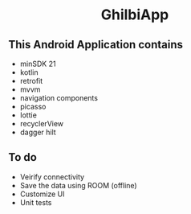 <h1 align="center">GhilbiApp</h1>

## This Android Application contains

- minSDK 21
- kotlin
- retrofit
- mvvm
- navigation components
- picasso
- lottie
- recyclerView
- dagger hilt

## To do

- Veirify connectivity
- Save the data using ROOM (offline)
- Customize UI
- Unit tests

